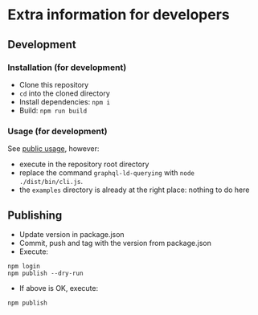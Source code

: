 # Extra information for developers

## Development

### Installation (for development)
- Clone this repository
- `cd` into the cloned directory
- Install dependencies: `npm i`
- Build: `npm run build`

### Usage (for development)
See [public usage](README.md#usage), however:
- execute in the repository root directory
- replace the command `graphql-ld-querying` with `node ./dist/bin/cli.js`.
- the `examples` directory is already at the right place: nothing to do here

## Publishing

- Update version in package.json
- Commit, push and tag with the version from package.json
- Execute:
```
npm login
npm publish --dry-run
```
- If above is OK, execute:
```
npm publish
```
